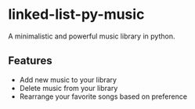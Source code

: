 # linked-list-py-music
A minimalistic and powerful music library in python.
## Features
- Add new music to your library
- Delete music from your library
- Rearrange your favorite songs based on preference